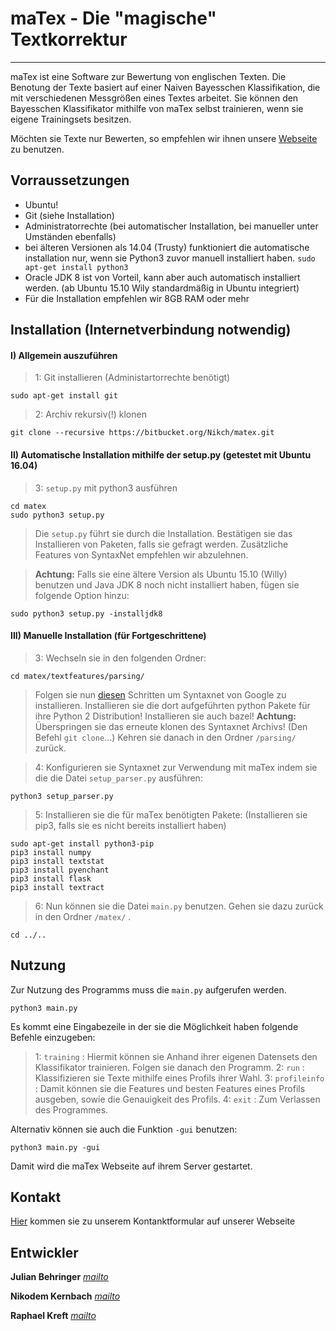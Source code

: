 # maTex - Die "magische" Textkorrektur

--------------------------------------

maTex ist eine Software zur Bewertung von englischen Texten.
Die Benotung der Texte basiert auf einer Naiven Bayesschen Klassifikation, 
die mit verschiedenen Messgrößen eines Textes arbeitet.
Sie können den Bayesschen Klassifikator mithilfe von maTex selbst trainieren, 
wenn sie eigene Trainingsets besitzen.

Möchten sie Texte nur Bewerten, so empfehlen wir ihnen unsere [Webseite](http://matex.pythonanywhere.com/) zu benutzen.

Vorraussetzungen
----
* Ubuntu!
* Git (siehe Installation)
* Administratorrechte (bei automatischer Installation, bei manueller unter Umständen ebenfalls)
* bei älteren Versionen als 14.04 (Trusty) funktioniert die automatische installation nur, 
wenn sie Python3 zuvor manuell installiert haben. `sudo apt-get install python3`
* Oracle JDK 8 ist von Vorteil, kann aber auch automatisch installiert werden. 
(ab Ubuntu 15.10 Wily standardmäßig in Ubuntu integriert)
* Für die Installation empfehlen wir 8GB RAM oder mehr

Installation (Internetverbindung notwendig)
------------
#### I) Allgemein auszuführen

> 1: Git installieren (Administartorrechte benötigt)

    sudo apt-get install git

> 2: Archiv rekursiv(!) klonen

    git clone --recursive https://bitbucket.org/Nikch/matex.git

#### II) Automatische Installation mithilfe der setup.py (getestet mit Ubuntu 16.04)


> 3: `setup.py` mit python3 ausführen

    cd matex
    sudo python3 setup.py

> Die `setup.py` führt sie durch die Installation. Bestätigen sie das Installieren von Paketen, 
falls sie gefragt werden. Zusätzliche Features von SyntaxNet empfehlen wir abzulehnen.

>**Achtung:** Falls sie eine ältere Version als Ubuntu 15.10 (Willy) benutzen 
und Java JDK 8 noch nicht installiert haben, fügen sie folgende Option hinzu:
    
    sudo python3 setup.py -installjdk8

#### III) Manuelle Installation (für Fortgeschrittene)

> 3: Wechseln sie in den folgenden Ordner:

    cd matex/textfeatures/parsing/
    
> Folgen sie nun [diesen](https://github.com/tensorflow/models/tree/master/syntaxnet#installation) 
Schritten um Syntaxnet von Google zu installieren. Installieren sie die dort aufgeführten 
python Pakete für ihre Python 2 Distribution! Installieren sie auch bazel!
**Achtung:** Überspringen sie das erneute klonen des Syntaxnet Archivs! (Den Befehl ` git clone `...) 
Kehren sie danach in den Ordner ` /parsing/ ` zurück.

> 4: Konfigurieren sie Syntaxnet zur Verwendung mit maTex indem sie die die Datei ` setup_parser.py ` ausführen:

    python3 setup_parser.py

> 5: Installieren sie die für maTex benötigten Pakete: (Installieren sie pip3, falls sie es nicht bereits installiert haben)

    sudo apt-get install python3-pip
    pip3 install numpy
    pip3 install textstat
    pip3 install pyenchant
    pip3 install flask
    pip3 install textract

> 6: Nun können sie die Datei `main.py` benutzen. Gehen sie dazu zurück in den Ordner `/matex/` .

    cd ../..

Nutzung
-------

Zur Nutzung des Programms muss die `main.py` aufgerufen werden.

    python3 main.py

Es kommt eine Eingabezeile in der sie die Möglichkeit haben folgende Befehle einzugeben:

>1: `training` : Hiermit können sie Anhand ihrer eigenen Datensets den Klassifikator trainieren.
Folgen sie danach den Programm.
>2: `run` : Klassifizieren sie Texte mithilfe eines Profils ihrer Wahl.
>3: `profileinfo` : Damit können sie die Features und besten Features eines Profils ausgeben, 
sowie die Genauigkeit des Profils.
>4: `exit` : Zum Verlassen des Programmes.

Alternativ können sie auch die Funktion `-gui` benutzen:

    python3 main.py -gui
    
Damit wird die maTex Webseite auf ihrem Server gestartet.

Kontakt
-------

[Hier](http://matex.pythonanywhere.com/contact) kommen sie zu unserem Kontanktformular auf unserer Webseite

Entwickler
----------

**Julian Behringer** [*mailto*](mailto:behringer@phaenovum.de)

**Nikodem Kernbach** [*mailto*](mailto:kernbach@phaenovum.de)

**Raphael Kreft** [*mailto*](mailto:kreft@phaenovum.de)
